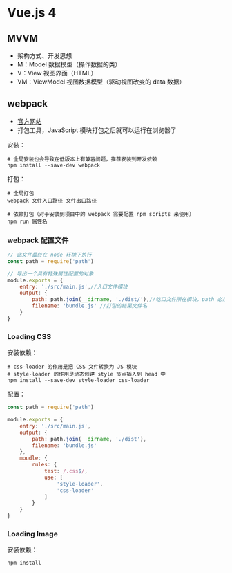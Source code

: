 # Vue.js 4

## MVVM

- 架构方式、开发思想
- M：Model 数据模型（操作数据的类）
- V：View 视图界面（HTML）
- VM：ViewModel 视图数据模型（驱动视图改变的 data 数据）

## webpack

- [官方网站](https://webpack.js.org)
- 打包工具，JavaScript 模块打包之后就可以运行在浏览器了

安装：

```shell
# 全局安装也会导致在低版本上有兼容问题，推荐安装到开发依赖
npm install --save-dev webpack
```

打包：

```shell
# 全局打包
webpack 文件入口路径 文件出口路径

# 依赖打包（对于安装到项目中的 webpack 需要配置 npm scripts 来使用）
npm	run 属性名
```

### webpack 配置文件

```js
// 此文件最终在 node 环境下执行
const path = require('path')

// 导出一个具有特殊属性配置的对象
module.exports = {
    entry: './src/main.js',//入口文件模块
    output: {
        path: path.join(__dirname, './dist/'),//吃口文件所在模块，path 必须是一个绝对路径
        filename: 'bundle.js' //打包的结果文件名
    }
}
```

### Loading CSS

安装依赖：

```shell
# css-loader 的作用是把 CSS 文件转换为 JS 模块
# style-loader 的作用是动态创建 style 节点插入到 head 中
npm install --save-dev style-loader css-loader
```

配置：

```js
const path = require('path')

module.exports = {
    entry: './src/main.js',
    output: {
        path: path.join(__dirname, './dist'),
        filename: 'bundle.js'
    },
    moudle: {
        rules: {
            test: /.css$/,
            use: [
                'style-loader',
                'css-loader'
            ]
        }
    }
}
```

### Loading Image

安装依赖：

```shel
npm install
```







